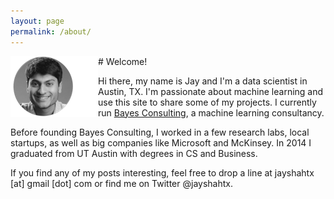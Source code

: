 ```yaml
---
layout: page
permalink: /about/
---
```


<img align="left" src="/assets/jayshah_circlepic.png"> 
# Welcome!

Hi there, my name is Jay and I'm a data scientist in Austin, TX. I'm passionate
about machine learning and use this site to share some of my projects. I currently
run [Bayes Consulting](www.bayesconsulting.io), a machine learning consultancy.

Before founding Bayes Consulting, I worked in a few research labs,
local startups, as well as big companies like Microsoft and McKinsey.
In 2014 I graduated from UT Austin with degrees in CS and Business. 

If you find any of my posts interesting, feel free to drop a line at
jayshahtx [at] gmail [dot] com or find me on Twitter @jayshahtx.

